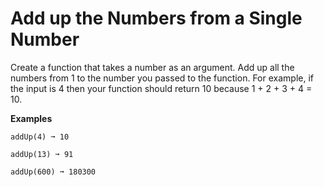 # Add up the Numbers from a Single Number

Create a function that takes a number as an argument. Add up all the numbers from 1 to the number you passed to the function. For example, if the input is 4 then your function should return 10 because 1 + 2 + 3 + 4 = 10.

**Examples**

```
addUp(4) ➞ 10

addUp(13) ➞ 91

addUp(600) ➞ 180300
```